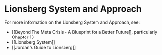 # Lionsberg System and Approach

For more information on the Lionsberg System and Approach, see: 
- [[Beyond The Meta Crisis - A Blueprint for a Better Future]], particularly Chapter 13 
- [[Lionsberg System]]  
- [[Jordan's Guide to Lionsberg]]  